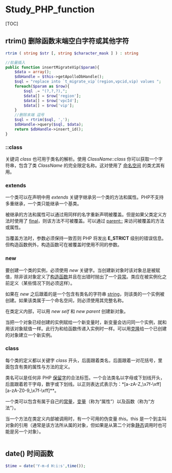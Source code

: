# Study_PHP_function

[TOC]



## rtrim() 删除函数末端空白字符或其他字符

```php
rtrim ( string $str [, string $character_mask ] ) : string
```

```php
//批量插入
public function insertMigrateVip($param){
    $data = array();
    $dbHandle = $this->getApolloDbHandle();
    $sql = "replace into `t_migrate_vip`(region,vpcid,vip) values ";
    foreach($param as $row){
        $sql .= "(?,?,?),";
        $data[] = $row['region'];
        $data[] = $row['vpcId'];
        $data[] = $row['vip'];
    }
    //删除末端 逗号
    $sql = rtrim($sql, ',');
    $dbHandle->query($sql, $data);
    return $dbHandle->insert_id();
}
```

### ::class[ ](https://www.php.net/manual/zh/language.oop5.basic.php#language.oop5.basic.class.class)

关键词 *class* 也可用于类名的解析。使用 *ClassName::class* 你可以获取一个字符串，包含了类 *ClassName* 的完全限定名称。这对使用了 [命名空间](https://www.php.net/manual/zh/language.namespaces.php) 的类尤其有用。

### extends[ ](https://www.php.net/manual/zh/language.oop5.basic.php#language.oop5.basic.extends)

一个类可以在声明中用 *extends* 关键字继承另一个类的方法和属性。PHP不支持多重继承，一个类只能继承一个基类。

被继承的方法和属性可以通过用同样的名字重新声明被覆盖。但是如果父类定义方法时使用了 [final](https://www.php.net/manual/zh/language.oop5.final.php)，则该方法不可被覆盖。可以通过 [parent::](https://www.php.net/manual/zh/language.oop5.paamayim-nekudotayim.php) 来访问被覆盖的方法或属性。

当覆盖方法时，参数必须保持一致否则 PHP 将发出 **E_STRICT** 级别的错误信息。但构造函数例外，构造函数可在被覆盖时使用不同的参数。

### new[ ](https://www.php.net/manual/zh/language.oop5.basic.php#language.oop5.basic.new)

要创建一个类的实例，必须使用 *new* 关键字。当创建新对象时该对象总是被赋值，除非该对象定义了[构造函数](https://www.php.net/manual/zh/language.oop5.decon.php)并且在出错时抛出了一个[异常](https://www.php.net/manual/zh/language.exceptions.php)。类应在被实例化之前定义（某些情况下则必须这样）。

如果在 *new* 之后跟着的是一个包含有类名的字符串 [string](https://www.php.net/manual/zh/language.types.string.php)，则该类的一个实例被创建。如果该类属于一个命名空间，则必须使用其完整名称。

在类定义内部，可以用 *new self* 和 *new parent* 创建新对象。

当把一个对象已经创建的实例赋给一个新变量时，新变量会访问同一个实例，就和用该对象赋值一样。此行为和给函数传递入实例时一样。可以用[克隆](https://www.php.net/manual/zh/language.oop5.cloning.php)给一个已创建的对象建立一个新实例。

### class[ ](https://www.php.net/manual/zh/language.oop5.basic.php#language.oop5.basic.class)

每个类的定义都以关键字 *class* 开头，后面跟着类名，后面跟着一对花括号，里面包含有类的属性与方法的定义。

类名可以是任何非 PHP [保留字](https://www.php.net/manual/zh/reserved.php)的合法标签。一个合法类名以字母或下划线开头，后面跟着若干字母，数字或下划线。以正则表达式表示为：*[a-zA-Z_\x7f-\xff][a-zA-Z0-9_\x7f-\xff]**。

一个类可以包含有属于自己的[常量](https://www.php.net/manual/zh/language.oop5.constants.php)，[变量](https://www.php.net/manual/zh/language.oop5.properties.php)（称为“属性”）以及函数（称为“方法”）。

当一个方法在类定义内部被调用时，有一个可用的伪变量 $this。$this 是一个到主叫对象的引用（通常是该方法所从属的对象，但如果是从第二个对象[静态](https://www.php.net/manual/zh/language.oop5.static.php)调用时也可能是另一个对象）。

```

```

## date() 时间函数

```php
$time = date('Y-m-d H:i:s',time());
```

